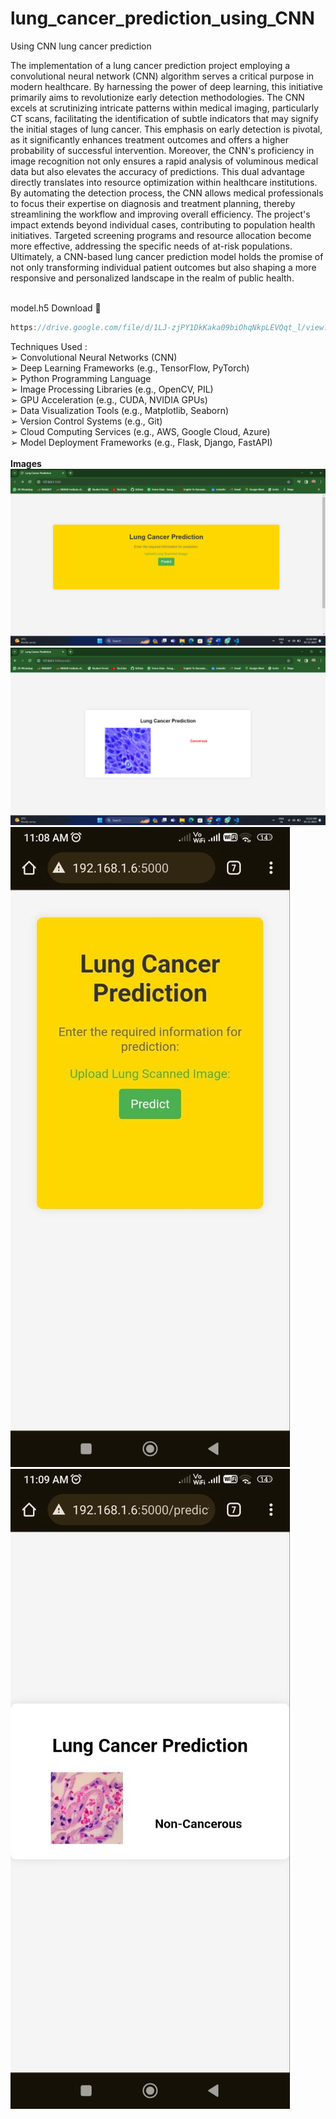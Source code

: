 # lung_cancer_prediction_using_CNN
Using CNN lung cancer prediction

The implementation of a lung cancer prediction project employing a 
convolutional neural network (CNN) algorithm serves a critical purpose in modern 
healthcare. By harnessing the power of deep learning, this initiative primarily aims 
to revolutionize early detection methodologies. The CNN excels at scrutinizing 
intricate patterns within medical imaging, particularly CT scans, facilitating the 
identification of subtle indicators that may signify the initial stages of lung cancer. 
This emphasis on early detection is pivotal, as it significantly enhances treatment 
outcomes and offers a higher probability of successful intervention.
Moreover, the CNN's proficiency in image recognition not only ensures a rapid 
analysis of voluminous medical data but also elevates the accuracy of predictions. 
This dual advantage directly translates into resource optimization within healthcare 
institutions. By automating the detection process, the CNN allows medical 
professionals to focus their expertise on diagnosis and treatment planning, thereby 
streamlining the workflow and improving overall efficiency.
The project's impact extends beyond individual cases, contributing to population 
health initiatives. Targeted screening programs and resource allocation become 
more effective, addressing the specific needs of at-risk populations. Ultimately, a 
CNN-based lung cancer prediction model holds the promise of not only 
transforming individual patient outcomes but also shaping a more responsive and 
personalized landscape in the realm of public health.

<br>
model.h5 Download 🔗 <br>

```js
https://drive.google.com/file/d/1LJ-zjPY1DkKaka09biOhqNkpLEVQqt_l/view?usp=drive_link
```

[support]: https://caniuse.com/#feat=custom-elementsv1
[polyfill]: https://github.com/webcomponents/polyfills/tree/master/packages/custom-elements


Techniques Used :<br>
➢ Convolutional Neural Networks (CNN)<br>
➢ Deep Learning Frameworks (e.g., TensorFlow, PyTorch)<br>
➢ Python Programming Language<br>
➢ Image Processing Libraries (e.g., OpenCV, PIL)<br>
➢ GPU Acceleration (e.g., CUDA, NVIDIA GPUs)<br>
➢ Data Visualization Tools (e.g., Matplotlib, Seaborn)<br>
➢ Version Control Systems (e.g., Git)<br>
➢ Cloud Computing Services (e.g., AWS, Google Cloud, Azure)<br>
➢ Model Deployment Frameworks (e.g., Flask, Django, FastAPI)<br>
<br>
<b>Images</b><br>
<img src="https://raw.githubusercontent.com/ritheshjaston/lung_cancer_prediction_using_CNN/main/web%20app/p1.png"/>
<img src="https://raw.githubusercontent.com/ritheshjaston/lung_cancer_prediction_using_CNN/main/web%20app/p2.png"/>
<img src="https://raw.githubusercontent.com/ritheshjaston/lung_cancer_prediction_using_CNN/main/web%20app/p3.jpg"/>
<img src="https://raw.githubusercontent.com/ritheshjaston/lung_cancer_prediction_using_CNN/main/web%20app/p4.jpg"/>
